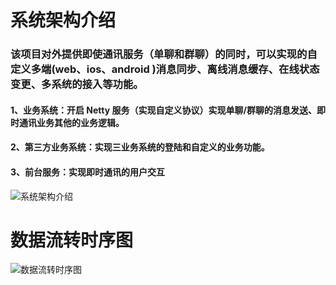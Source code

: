 # 系统架构介绍
### 该项目对外提供即使通讯服务（单聊和群聊）的同时，可以实现的自定义多端(web、ios、android )消息同步、离线消息缓存、在线状态变更、多系统的接入等功能。
#### 1、业务系统：开启 Netty 服务（实现自定义协议）实现单聊/群聊的消息发送、即时通讯业务其他的业务逻辑。
#### 2、第三方业务系统：实现三业务系统的登陆和自定义的业务功能。
#### 3、前台服务：实现即时通讯的用户交互
![系统架构介绍](https://github.com/user-attachments/assets/37f8f29a-a389-4578-86f8-c61b3915f432)
# 数据流转时序图
![数据流转时序图](https://github.com/user-attachments/assets/ed849f9d-4797-40e5-9248-a5b2fe298a1f)

